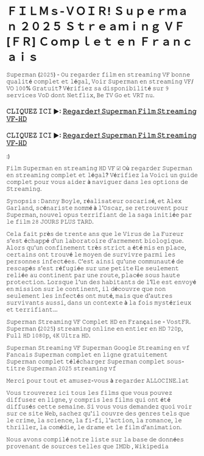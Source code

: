 # ＦＩＬＭｓ-ＶＯＩＲ! Ｓｕｐｅｒｍａｎ ２０２５ Ｓｔｒｅａｍｉｎｇ ＶＦ [ＦＲ] Ｃｏｍｐｌｅｔ ｅｎ Ｆｒａｎｃａｉｓ

𝚂𝚞𝚙𝚎𝚛𝚖𝚊𝚗 (𝟸𝟶𝟸𝟻) - 𝙾𝚞 𝚛𝚎𝚐𝚊𝚛𝚍𝚎𝚛 𝚏𝚒𝚕𝚖 𝚎𝚗 𝚜𝚝𝚛𝚎𝚊𝚖𝚒𝚗𝚐 𝚅𝙵 𝚋𝚘𝚗𝚗𝚎 𝚚𝚞𝚊𝚕𝚒𝚝é 𝚌𝚘𝚖𝚙𝚕𝚎𝚝 𝚎𝚝 𝚕é𝚐𝚊𝚕, 𝚅𝚘𝚒𝚛 𝚂𝚞𝚙𝚎𝚛𝚖𝚊𝚗 𝚎𝚗 𝚜𝚝𝚛𝚎𝚊𝚖𝚒𝚗𝚐 𝚅𝙵/𝚅𝙾 𝟷𝟶𝟶% 𝙶𝚛𝚊𝚝𝚞𝚒𝚝? 𝚅é𝚛𝚒𝚏𝚒𝚎𝚣 𝚜𝚊 𝚍𝚒𝚜𝚙𝚘𝚗𝚒𝚋𝚒𝚕𝚒𝚝é 𝚜𝚞𝚛 𝟿 𝚜𝚎𝚛𝚟𝚒𝚌𝚎𝚜 𝚅𝚘𝙳 𝚍𝚘𝚗𝚝 𝙽𝚎𝚝𝚏𝚕𝚒𝚡, 𝙱𝚎 𝚃𝚅 𝙶𝚘 𝚎𝚝 𝚅𝚁𝚃 𝚗𝚞.

### 𝙲𝙻𝙸𝚀𝚄𝙴𝚉 𝙸𝙲𝙸 ►: [𝚁𝚎𝚐𝚊𝚛𝚍𝚎𝚛! 𝚂𝚞𝚙𝚎𝚛𝚖𝚊𝚗 𝙵𝚒𝚕𝚖 𝚂𝚝𝚛𝚎𝚊𝚖𝚒𝚗𝚐 𝚅𝙵-𝙷𝙳](https://t.co/btQJmUtEdi)

### 𝙲𝙻𝙸𝚀𝚄𝙴𝚉 𝙸𝙲𝙸 ►: [𝚁𝚎𝚐𝚊𝚛𝚍𝚎𝚛! 𝚂𝚞𝚙𝚎𝚛𝚖𝚊𝚗 𝙵𝚒𝚕𝚖 𝚂𝚝𝚛𝚎𝚊𝚖𝚒𝚗𝚐 𝚅𝙵-𝙷𝙳](https://t.co/btQJmUtEdi)


:)

𝙵𝚒𝚕𝚖 𝚂𝚞𝚙𝚎𝚛𝚖𝚊𝚗 𝚎𝚗 𝚜𝚝𝚛𝚎𝚊𝚖𝚒𝚗𝚐 𝙷𝙳 𝚅𝙵 ☑ 𝙾ù 𝚛𝚎𝚐𝚊𝚛𝚍𝚎𝚛 𝚂𝚞𝚙𝚎𝚛𝚖𝚊𝚗 𝚎𝚗 𝚜𝚝𝚛𝚎𝚊𝚖𝚒𝚗𝚐 𝚌𝚘𝚖𝚙𝚕𝚎𝚝 𝚎𝚝 𝚕é𝚐𝚊𝚕? 𝚅é𝚛𝚒𝚏𝚒𝚎𝚣 𝚕𝚊 𝚅𝚘𝚒𝚌𝚒 𝚞𝚗 𝚐𝚞𝚒𝚍𝚎 𝚌𝚘𝚖𝚙𝚕𝚎𝚝 𝚙𝚘𝚞𝚛 𝚟𝚘𝚞𝚜 𝚊𝚒𝚍𝚎𝚛 à 𝚗𝚊𝚟𝚒𝚐𝚞𝚎𝚛 𝚍𝚊𝚗𝚜 𝚕𝚎𝚜 𝚘𝚙𝚝𝚒𝚘𝚗𝚜 𝚍𝚎 𝚂𝚝𝚛𝚎𝚊𝚖𝚒𝚗𝚐.

𝚂𝚢𝚗𝚘𝚙𝚜𝚒𝚜 : 𝙳𝚊𝚗𝚗𝚢 𝙱𝚘𝚢𝚕𝚎, 𝚛é𝚊𝚕𝚒𝚜𝚊𝚝𝚎𝚞𝚛 𝚘𝚜𝚌𝚊𝚛𝚒𝚜é, 𝚎𝚝 𝙰𝚕𝚎𝚡 𝙶𝚊𝚛𝚕𝚊𝚗𝚍, 𝚜𝚌é𝚗𝚊𝚛𝚒𝚜𝚝𝚎 𝚗𝚘𝚖𝚖é à 𝚕’𝙾𝚜𝚌𝚊𝚛, 𝚜𝚎 𝚛𝚎𝚝𝚛𝚘𝚞𝚟𝚎𝚗𝚝 𝚙𝚘𝚞𝚛 𝚂𝚞𝚙𝚎𝚛𝚖𝚊𝚗, 𝚗𝚘𝚞𝚟𝚎𝚕 𝚘𝚙𝚞𝚜 𝚝𝚎𝚛𝚛𝚒𝚏𝚒𝚊𝚗𝚝 𝚍𝚎 𝚕𝚊 𝚜𝚊𝚐𝚊 𝚒𝚗𝚒𝚝𝚒é𝚎 𝚙𝚊𝚛 𝚕𝚎 𝚏𝚒𝚕𝚖 𝟸𝟾 𝙹𝙾𝚄𝚁𝚂 𝙿𝙻𝚄𝚂 𝚃𝙰𝚁𝙳.

𝙲𝚎𝚕𝚊 𝚏𝚊𝚒𝚝 𝚙𝚛è𝚜 𝚍𝚎 𝚝𝚛𝚎𝚗𝚝𝚎 𝚊𝚗𝚜 𝚚𝚞𝚎 𝚕𝚎 𝚅𝚒𝚛𝚞𝚜 𝚍𝚎 𝚕𝚊 𝙵𝚞𝚛𝚎𝚞𝚛 𝚜’𝚎𝚜𝚝 é𝚌𝚑𝚊𝚙𝚙é 𝚍’𝚞𝚗 𝚕𝚊𝚋𝚘𝚛𝚊𝚝𝚘𝚒𝚛𝚎 𝚍’𝚊𝚛𝚖𝚎𝚖𝚎𝚗𝚝 𝚋𝚒𝚘𝚕𝚘𝚐𝚒𝚚𝚞𝚎. 𝙰𝚕𝚘𝚛𝚜 𝚚𝚞’𝚞𝚗 𝚌𝚘𝚗𝚏𝚒𝚗𝚎𝚖𝚎𝚗𝚝 𝚝𝚛è𝚜 𝚜𝚝𝚛𝚒𝚌𝚝 𝚊 é𝚝é 𝚖𝚒𝚜 𝚎𝚗 𝚙𝚕𝚊𝚌𝚎, 𝚌𝚎𝚛𝚝𝚊𝚒𝚗𝚜 𝚘𝚗𝚝 𝚝𝚛𝚘𝚞𝚟é 𝚕𝚎 𝚖𝚘𝚢𝚎𝚗 𝚍𝚎 𝚜𝚞𝚛𝚟𝚒𝚟𝚛𝚎 𝚙𝚊𝚛𝚖𝚒 𝚕𝚎𝚜 𝚙𝚎𝚛𝚜𝚘𝚗𝚗𝚎𝚜 𝚒𝚗𝚏𝚎𝚌𝚝é𝚎𝚜. 𝙲’𝚎𝚜𝚝 𝚊𝚒𝚗𝚜𝚒 𝚚𝚞’𝚞𝚗𝚎 𝚌𝚘𝚖𝚖𝚞𝚗𝚊𝚞𝚝é 𝚍𝚎 𝚛𝚎𝚜𝚌𝚊𝚙é𝚜 𝚜’𝚎𝚜𝚝 𝚛é𝚏𝚞𝚐𝚒é𝚎 𝚜𝚞𝚛 𝚞𝚗𝚎 𝚙𝚎𝚝𝚒𝚝𝚎 î𝚕𝚎 𝚜𝚎𝚞𝚕𝚎𝚖𝚎𝚗𝚝 𝚛𝚎𝚕𝚒é𝚎 𝚊𝚞 𝚌𝚘𝚗𝚝𝚒𝚗𝚎𝚗𝚝 𝚙𝚊𝚛 𝚞𝚗𝚎 𝚛𝚘𝚞𝚝𝚎, 𝚙𝚕𝚊𝚌é𝚎 𝚜𝚘𝚞𝚜 𝚑𝚊𝚞𝚝𝚎 𝚙𝚛𝚘𝚝𝚎𝚌𝚝𝚒𝚘𝚗. 𝙻𝚘𝚛𝚜𝚚𝚞𝚎 𝚕’𝚞𝚗 𝚍𝚎𝚜 𝚑𝚊𝚋𝚒𝚝𝚊𝚗𝚝𝚜 𝚍𝚎 𝚕’î𝚕𝚎 𝚎𝚜𝚝 𝚎𝚗𝚟𝚘𝚢é 𝚎𝚗 𝚖𝚒𝚜𝚜𝚒𝚘𝚗 𝚜𝚞𝚛 𝚕𝚎 𝚌𝚘𝚗𝚝𝚒𝚗𝚎𝚗𝚝, 𝚒𝚕 𝚍é𝚌𝚘𝚞𝚟𝚛𝚎 𝚚𝚞𝚎 𝚗𝚘𝚗 𝚜𝚎𝚞𝚕𝚎𝚖𝚎𝚗𝚝 𝚕𝚎𝚜 𝚒𝚗𝚏𝚎𝚌𝚝é𝚜 𝚘𝚗𝚝 𝚖𝚞𝚝é, 𝚖𝚊𝚒𝚜 𝚚𝚞𝚎 𝚍’𝚊𝚞𝚝𝚛𝚎𝚜 𝚜𝚞𝚛𝚟𝚒𝚟𝚊𝚗𝚝𝚜 𝚊𝚞𝚜𝚜𝚒, 𝚍𝚊𝚗𝚜 𝚞𝚗 𝚌𝚘𝚗𝚝𝚎𝚡𝚝𝚎 à 𝚕𝚊 𝚏𝚘𝚒𝚜 𝚖𝚢𝚜𝚝é𝚛𝚒𝚎𝚞𝚡 𝚎𝚝 𝚝𝚎𝚛𝚛𝚒𝚏𝚒𝚊𝚗𝚝…

𝚂𝚞𝚙𝚎𝚛𝚖𝚊𝚗 𝚂𝚝𝚛𝚎𝚊𝚖𝚒𝚗𝚐 𝚅𝙵 𝙲𝚘𝚖𝚙𝚕𝚎𝚝 𝙷𝙳 𝚎𝚗 𝙵𝚛𝚊𝚗ç𝚊𝚒𝚜𝚎 - 𝚅𝚘𝚜𝚝𝙵𝚁. 𝚂𝚞𝚙𝚎𝚛𝚖𝚊𝚗 (𝟸𝟶𝟸𝟻) 𝚜𝚝𝚛𝚎𝚊𝚖𝚒𝚗𝚐 𝚘𝚗𝚕𝚒𝚗𝚎 𝚎𝚗 𝚎𝚗𝚝𝚒𝚎𝚛 𝚎𝚗 𝙷𝙳 𝟽𝟸𝟶𝚙, 𝙵𝚞𝚕𝚕 𝙷𝙳 𝟷𝟶𝟾𝟶𝚙, 𝟺𝙺 𝚄𝚕𝚝𝚛𝚊 𝙷𝙳.

𝚂𝚞𝚙𝚎𝚛𝚖𝚊𝚗 𝚂𝚝𝚛𝚎𝚊𝚖𝚒𝚗𝚐 𝚅𝙵
𝚂𝚞𝚙𝚎𝚛𝚖𝚊𝚗 𝙶𝚘𝚘𝚐𝚕𝚎 𝚂𝚝𝚛𝚎𝚊𝚖𝚒𝚗𝚐 𝚎𝚗 𝚟𝚏 𝙵𝚊𝚗𝚌𝚊𝚒𝚜
𝚂𝚞𝚙𝚎𝚛𝚖𝚊𝚗 𝚌𝚘𝚖𝚙𝚕𝚎𝚝 𝚎𝚗 𝚕𝚒𝚐𝚗𝚎 𝚐𝚛𝚊𝚝𝚞𝚒𝚝𝚎𝚖𝚎𝚗𝚝
𝚂𝚞𝚙𝚎𝚛𝚖𝚊𝚗 𝚌𝚘𝚖𝚙𝚕𝚎𝚝 𝚝é𝚕é𝚌𝚑𝚊𝚛𝚐𝚎𝚛
𝚂𝚞𝚙𝚎𝚛𝚖𝚊𝚗 𝚌𝚘𝚖𝚙𝚕𝚎𝚝 𝚜𝚘𝚞𝚜-𝚝𝚒𝚝𝚛𝚎
𝚂𝚞𝚙𝚎𝚛𝚖𝚊𝚗 𝟸𝟶𝟸𝟻 𝚜𝚝𝚛𝚎𝚊𝚖𝚒𝚗𝚐 𝚟𝚏

𝙼𝚎𝚛𝚌𝚒 𝚙𝚘𝚞𝚛 𝚝𝚘𝚞𝚝 𝚎𝚝 𝚊𝚖𝚞𝚜𝚎𝚣-𝚟𝚘𝚞𝚜 à 𝚛𝚎𝚐𝚊𝚛𝚍𝚎𝚛 𝙰𝙻𝙻𝙾𝙲𝙸𝙽𝙴.𝚕𝚊𝚝

𝚅𝚘𝚞𝚜 𝚝𝚛𝚘𝚞𝚟𝚎𝚛𝚎𝚣 𝚒𝚌𝚒 𝚝𝚘𝚞𝚜 𝚕𝚎𝚜 𝚏𝚒𝚕𝚖𝚜 𝚚𝚞𝚎 𝚟𝚘𝚞𝚜 𝚙𝚘𝚞𝚟𝚎𝚣 𝚍𝚒𝚏𝚏𝚞𝚜𝚎𝚛 𝚎𝚗 𝚕𝚒𝚐𝚗𝚎, 𝚢 𝚌𝚘𝚖𝚙𝚛𝚒𝚜 𝚕𝚎𝚜 𝚏𝚒𝚕𝚖𝚜 𝚚𝚞𝚒 𝚘𝚗𝚝 é𝚝é 𝚍𝚒𝚏𝚏𝚞𝚜é𝚜 𝚌𝚎𝚝𝚝𝚎 𝚜𝚎𝚖𝚊𝚒𝚗𝚎. 𝚂𝚒 𝚟𝚘𝚞𝚜 𝚟𝚘𝚞𝚜 𝚍𝚎𝚖𝚊𝚗𝚍𝚎𝚣 𝚚𝚞𝚘𝚒 𝚟𝚘𝚒𝚛 𝚜𝚞𝚛 𝚌𝚎 𝚜𝚒𝚝𝚎 𝚆𝚎𝚋, 𝚜𝚊𝚌𝚑𝚎𝚣 𝚚𝚞'𝚒𝚕 𝚌𝚘𝚞𝚟𝚛𝚎 𝚍𝚎𝚜 𝚐𝚎𝚗𝚛𝚎𝚜 𝚝𝚎𝚕𝚜 𝚚𝚞𝚎 𝚕𝚎 𝚌𝚛𝚒𝚖𝚎, 𝚕𝚊 𝚜𝚌𝚒𝚎𝚗𝚌𝚎, 𝚕𝚊 𝚏𝚒-𝚏𝚒, 𝚕'𝚊𝚌𝚝𝚒𝚘𝚗, 𝚕𝚊 𝚛𝚘𝚖𝚊𝚗𝚌𝚎, 𝚕𝚎 𝚝𝚑𝚛𝚒𝚕𝚕𝚎𝚛, 𝚕𝚊 𝚌𝚘𝚖é𝚍𝚒𝚎, 𝚕𝚎 𝚍𝚛𝚊𝚖𝚎 𝚎𝚝 𝚕𝚎 𝚏𝚒𝚕𝚖 𝚍'𝚊𝚗𝚒𝚖𝚊𝚝𝚒𝚘𝚗.

𝙽𝚘𝚞𝚜 𝚊𝚟𝚘𝚗𝚜 𝚌𝚘𝚖𝚙𝚒𝚕é 𝚗𝚘𝚝𝚛𝚎 𝚕𝚒𝚜𝚝𝚎 𝚜𝚞𝚛 𝚕𝚊 𝚋𝚊𝚜𝚎 𝚍𝚎 𝚍𝚘𝚗𝚗é𝚎𝚜 𝚙𝚛𝚘𝚟𝚎𝚗𝚊𝚗𝚝 𝚍𝚎 𝚜𝚘𝚞𝚛𝚌𝚎𝚜 𝚝𝚎𝚕𝚕𝚎𝚜 𝚚𝚞𝚎 𝙸𝙼𝙳𝚋 , 𝚆𝚒𝚔𝚒𝚙𝚎𝚍𝚒𝚊
